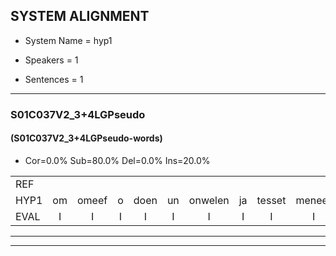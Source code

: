 
## SYSTEM ALIGNMENT

- System Name = hyp1

- Speakers = 1

- Sentences = 1

---

### S01C037V2_3+4LGPseudo

#### (S01C037V2_3+4LGPseudo-words)

- Cor=0.0%	Sub=80.0%	Del=0.0%	Ins=20.0%

|  |  |  |  |  |  |  |  |  |  |  |  |  |  |  |  |  |  |  |  |  |  |  |  |  |  |  |  |  |  |  |  |  |  |  |  |  |  |  |  |  |  |  |  |  |  |  |  |  |  |  |  |  |  |  |  |  |  |  |  |  |  |  |  |  |  |  |  |  |  |  |  |  |  |  |  |
|:--- |:---:|:---:|:---:|:---:|:---:|:---:|:---:|:---:|:---:|:---:|:---:|:---:|:---:|:---:|:---:|:---:|:---:|:---:|:---:|:---:|:---:|:---:|:---:|:---:|:---:|:---:|:---:|:---:|:---:|:---:|:---:|:---:|:---:|:---:|:---:|:---:|:---:|:---:|:---:|:---:|:---:|:---:|:---:|:---:|:---:|:---:|:---:|:---:|:---:|:---:|:---:|:---:|:---:|:---:|:---:|:---:|:---:|:---:|:---:|:---:|:---:|:---:|:---:|:---:|:---:|:---:|:---:|:---:|:---:|:---:|:---:|:---:|:---:|:---:|:---:|
| REF |  |  |  |  |  |  |  |  |  |  |  |  |  |  |  | * | ometuif | * | * | toejietsen | * | oonwijlen | jattesiet | nurudien | stoenydaas | deuveltek | juitonie | gevijdel | sidowaan | spekkeraai | wachteniek | verpierik | * | nappegreeuw | mantaroen | schielendaspen | * | crobeklunker | * | * | * | kabbestepen | verwarig | * | ooiebiekje | fandelig | * | * | jalekrewen | smoralij | zeekvlachine | * | kanaroe | toineetlijgen | * | * | meitsegrok | * | kantelogsten | ondermind | choporatie | * | zennebral | * | ijraspangen | blottenduuf | girdofhaalder | tobbermoeit | poentalschouden | * | havedil | verbrakkertje | gerauwejaak | * | hapeneren |
| HYP1 | om | omeef | o | doen | un | onwelen | ja | tesset | meneer | rudim | stonidas | duiveltek | g | dat | niet | geveidel | siduen | spickerei | wachten | niet | verpirit | naper | nap | en | grijw | mantaroon | schelen | daspen | krobbekk | lender | linken | kabesteppen | verwarring | werg | oi | bea | vandeling | ja | ja | weriwen | smerale | zekvlechten | na | ka | na | ro | i | ne | s | leggem | metze | wrok | kan | kantel | oohsten | onder | nimt | goorati | vner | znet | bral | is | easpangen | ploten | dif | gerdo | helder | dabermut | pontalsgouden | havenhavendel | vrbrakertie | gerali | bejak | hap | ennerenn |
| EVAL | I | I | I | I | I | I | I | I | I | I | I | I | I | I | I | S | S | S | S | S | S | S | S | S | S | S | S | S | S | S | S | S | S | S | S | S | S | S | S | S | S | S | S | S | S | S | S | S | S | S | S | S | S | S | S | S | S | S | S | S | S | S | S | S | S | S | S | S | S | S | S | S | S | S | S |
---

---
